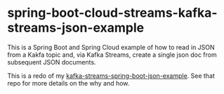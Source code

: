# spring-boot-cloud-streams-kafka-streams-json-example

This is a Spring Boot and Spring Cloud example of how to read in JSON from a Kakfa topic and, via Kafka Streams, create a single json doc from subsequent JSON documents.  

This is a redo of my [kafka-streams-spring-boot-json-example](https://github.com/mknutty/kafka-streams-spring-boot-json-example). See that repo for more details on the why and how.